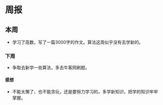 # 周报
## 本周
 - 学习了高数，写了一篇3000字的作文。算法这周似乎没有去学新的。
### 下周
 - 争取去新学一些算法，多去牛客网刷题。
#### 感想
 - 不能太懒了，也不能贪玩，还是要努力学习的，多学新知识，把学的知识牢牢掌握。
